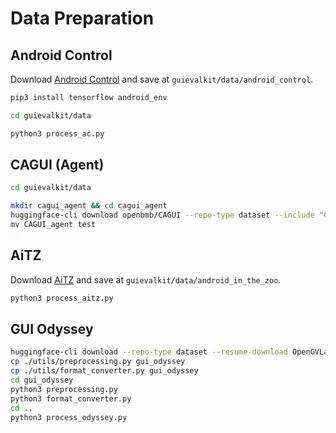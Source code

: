 # Data Preparation

## Android Control

Download [Android Control](https://github.com/google-research/google-research/tree/master/android_control) and save at ``guievalkit/data/android_control``.
```bash
pip3 install tensorflow android_env

cd guievalkit/data

python3 process_ac.py
```

## CAGUI (Agent)

```bash
cd guievalkit/data

mkdir cagui_agent && cd cagui_agent
huggingface-cli download openbmb/CAGUI --repo-type dataset --include "CAGUI_agent/**" --local-dir ./ --local-dir-use-symlinks False --resume-download
mv CAGUI_agent test
```

## AiTZ

Download [AiTZ](https://github.com/IMNearth/CoAT) and save at ``guievalkit/data/android_in_the_zoo``.

```bash
python3 process_aitz.py
```

## GUI Odyssey

```bash
huggingface-cli download --repo-type dataset --resume-download OpenGVLab/GUI-Odyssey --local-dir gui_odyssey
cp ./utils/preprocessing.py gui_odyssey
cp ./utils/format_converter.py gui_odyssey
cd gui_odyssey
python3 preprocessing.py
python3 format_converter.py
cd ..
python3 process_odyssey.py
```
